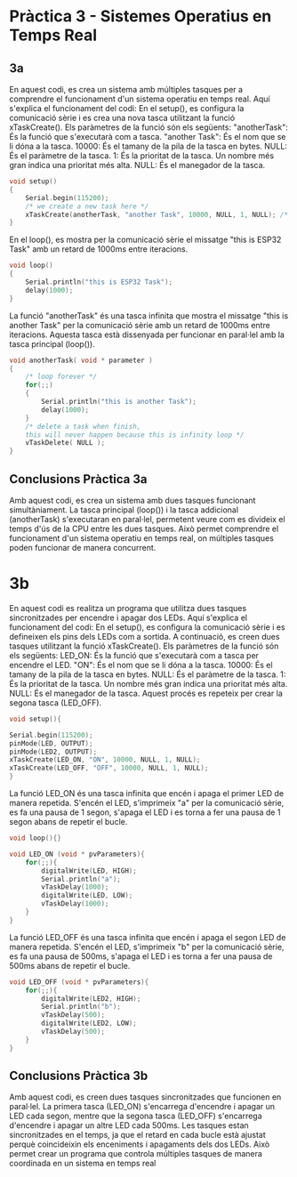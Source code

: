 # Pràctica 3 - Sistemes Operatius en Temps Real

## 3a

En aquest codi, es crea un sistema amb múltiples tasques per a comprendre el funcionament d'un sistema operatiu en temps real. Aquí s'explica el funcionament del codi:
En el setup(), es configura la comunicació sèrie i es crea una nova tasca utilitzant la funció xTaskCreate(). Els paràmetres de la funció són els següents:
"anotherTask": És la funció que s'executarà com a tasca.
"another Task": És el nom que se li dóna a la tasca.
10000: És el tamany de la pila de la tasca en bytes.
NULL: És el paràmetre de la tasca.
1: És la prioritat de la tasca. Un nombre més gran indica una prioritat més alta.
NULL: És el manegador de la tasca.

```cpp 
void setup()
{
    Serial.begin(115200);
    /* we create a new task here */
    xTaskCreate(anotherTask, "another Task", 10000, NULL, 1, NULL); /* Task handle to keep track of created task */
}
```

En el loop(), es mostra per la comunicació sèrie el missatge "this is ESP32 Task" amb un retard de 1000ms entre iteracions.

```cpp
void loop()
{
    Serial.println("this is ESP32 Task");
    delay(1000);
}
```




La funció "anotherTask" és una tasca infinita que mostra el missatge "this is another Task" per la comunicació sèrie amb un retard de 1000ms entre iteracions. Aquesta tasca està dissenyada per funcionar en paral·lel amb la tasca principal (loop()).
```cpp 
void anotherTask( void * parameter )
{
    /* loop forever */
    for(;;)
    {
        Serial.println("this is another Task");
        delay(1000);
    }
    /* delete a task when finish,
    this will never happen because this is infinity loop */
    vTaskDelete( NULL );
}
```

## Conclusions Pràctica 3a

Amb aquest codi, es crea un sistema amb dues tasques funcionant simultàniament. La tasca principal (loop()) i la tasca addicional (anotherTask) s'executaran en paral·lel, permetent veure com es divideix el temps d'ús de la CPU entre les dues tasques. Això permet comprendre el funcionament d'un sistema operatiu en temps real, on múltiples tasques poden funcionar de manera concurrent.














# 3b

En aquest codi es realitza un programa que utilitza dues tasques sincronitzades per encendre i apagar dos LEDs. Aquí s'explica el funcionament del codi:
En el setup(), es configura la comunicació sèrie i es defineixen els pins dels LEDs com a sortida. A continuació, es creen dues tasques utilitzant la funció xTaskCreate(). Els paràmetres de la funció són els següents:
LED_ON: És la funció que s'executarà com a tasca per encendre el LED.
"ON": És el nom que se li dóna a la tasca.
10000: És el tamany de la pila de la tasca en bytes.
NULL: És el paràmetre de la tasca.
1: És la prioritat de la tasca. Un nombre més gran indica una prioritat més alta.
NULL: És el manegador de la tasca.
Aquest procés es repeteix per crear la segona tasca (LED_OFF).

```cpp 
void setup(){

Serial.begin(115200);
pinMode(LED, OUTPUT);
pinMode(LED2, OUTPUT);
xTaskCreate(LED_ON, "ON", 10000, NULL, 1, NULL);
xTaskCreate(LED_OFF, "OFF", 10000, NULL, 1, NULL);
}
```
La funció LED_ON és una tasca infinita que encén i apaga el primer LED de manera repetida. S'encén el LED, s'imprimeix "a" per la comunicació sèrie, es fa una pausa de 1 segon, s'apaga el LED i es torna a fer una pausa de 1 segon abans de repetir el bucle.
```cpp 
void loop(){}

void LED_ON (void * pvParameters){
    for(;;){
        digitalWrite(LED, HIGH);
        Serial.println("a");
        vTaskDelay(1000);
        digitalWrite(LED, LOW);
        vTaskDelay(1000);
    }
}
```

La funció LED_OFF és una tasca infinita que encén i apaga el segon LED de manera repetida. S'encén el LED, s'imprimeix "b" per la comunicació sèrie, es fa una pausa de 500ms, s'apaga el LED i es torna a fer una pausa de 500ms abans de repetir el bucle.
```cpp 
void LED_OFF (void * pvParameters){
    for(;;){
        digitalWrite(LED2, HIGH);
        Serial.println("b");
        vTaskDelay(500);
        digitalWrite(LED2, LOW);
        vTaskDelay(500);
    }
}
```

## Conclusions Pràctica 3b

Amb aquest codi, es creen dues tasques sincronitzades que funcionen en paral·lel. La primera tasca (LED_ON) s'encarrega d'encendre i apagar un LED cada segon, mentre que la segona tasca (LED_OFF) s'encarrega d'encendre i apagar un altre LED cada 500ms. Les tasques estan sincronitzades en el temps, ja que el retard en cada bucle està ajustat perquè coincideixin els enceniments i apagaments dels dos LEDs. Això permet crear un programa que controla múltiples tasques de manera coordinada en un sistema en temps real

